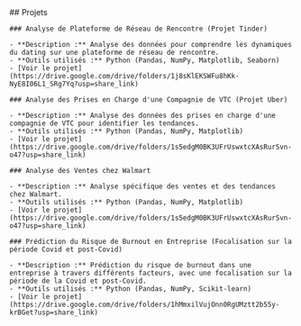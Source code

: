 <!DOCTYPE html>
<html lang="en">
<head>
    <meta charset="UTF-8">
    <meta name="viewport" content="width=device-width, initial-scale=1.0">
    <title>Portfolio de Projets</title>
    <link rel="stylesheet" href="styles.css">
</head>
<body>
    ## Projets

    ### Analyse de Plateforme de Réseau de Rencontre (Projet Tinder)

    - **Description :** Analyse des données pour comprendre les dynamiques du dating sur une plateforme de réseau de rencontre.
    - **Outils utilisés :** Python (Pandas, NumPy, Matplotlib, Seaborn)
    - [Voir le projet](https://drive.google.com/drive/folders/1j8sKlEKSWFu8hKk-NyE8I06L1_SRg7Yq?usp=share_link)

    ### Analyse des Prises en Charge d'une Compagnie de VTC (Projet Uber)

    - **Description :** Analyse des données des prises en charge d'une compagnie de VTC pour identifier les tendances.
    - **Outils utilisés :** Python (Pandas, NumPy, Matplotlib)
    - [Voir le projet](https://drive.google.com/drive/folders/1s5edgM0BK3UFrUswxtcXAsRurSvn-o47?usp=share_link)

    ### Analyse des Ventes chez Walmart

    - **Description :** Analyse spécifique des ventes et des tendances chez Walmart.
    - **Outils utilisés :** Python (Pandas, NumPy, Matplotlib)
    - [Voir le projet](https://drive.google.com/drive/folders/1s5edgM0BK3UFrUswxtcXAsRurSvn-o47?usp=share_link)

    ### Prédiction du Risque de Burnout en Entreprise (Focalisation sur la période Covid et post-Covid)

    - **Description :** Prédiction du risque de burnout dans une entreprise à travers différents facteurs, avec une focalisation sur la période de la Covid et post-Covid.
    - **Outils utilisés :** Python (Pandas, NumPy, Scikit-learn)
    - [Voir le projet](https://drive.google.com/drive/folders/1hMmxilVujOnn0RgUMztt2b55y-krBGet?usp=share_link)
</body>
</html>




